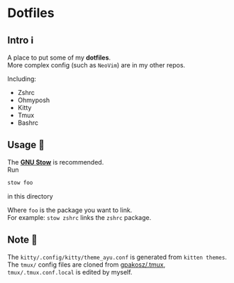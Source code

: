 # Dotfiles

## Intro :information_source:

A place to put some of my __dotfiles__.  
More complex config (such as `NeoVim`) are in my other repos.  

Including:  
- Zshrc
- Ohmyposh
- Kitty
- Tmux
- Bashrc

## Usage :calling:

The __[GNU Stow](https://www.gnu.org/software/stow)__ is recommended.  
Run
```bash
stow foo
```
in this directory

Where `foo` is the package you want to link.  
For example: `stow zshrc` links the `zshrc` package.  

## Note :memo:

The `kitty/.config/kitty/theme_ayu.conf` is generated from `kitten themes`.  
The `tmux/` config files are cloned from [gpakosz/.tmux](https://github.com/gpakosz/.tmux), `tmux/.tmux.conf.local` is edited by myself.  

